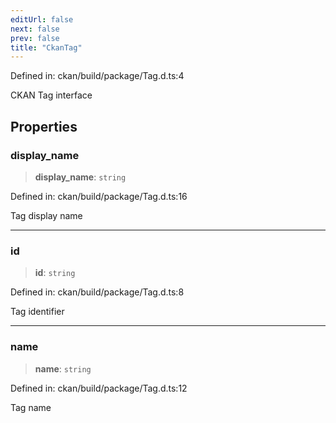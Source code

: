 ```yaml
---
editUrl: false
next: false
prev: false
title: "CkanTag"
---
```


Defined in: ckan/build/package/Tag.d.ts:4

CKAN Tag interface

## Properties

### display\_name

> **display\_name**: `string`

Defined in: ckan/build/package/Tag.d.ts:16

Tag display name

***

### id

> **id**: `string`

Defined in: ckan/build/package/Tag.d.ts:8

Tag identifier

***

### name

> **name**: `string`

Defined in: ckan/build/package/Tag.d.ts:12

Tag name
